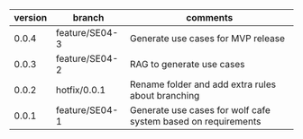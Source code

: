 | version | branch         | comments                                                      |
| ------- | -------------- | ------------------------------------------------------------- |
| 0.0.4   | feature/SE04-3 | Generate use cases for MVP release                            |
| 0.0.3   | feature/SE04-2 | RAG to generate use cases                                     |
| 0.0.2   | hotfix/0.0.1   | Rename folder and add extra rules about branching             |
| 0.0.1   | feature/SE04-1 | Generate use cases for wolf cafe system based on requirements |
